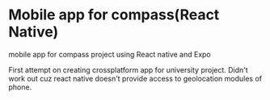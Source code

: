 # Mobile app for compass(React Native)
mobile app for compass project using React native and Expo

First attempt on creating crossplatform app for university project.
Didn't work out cuz react native doesn't provide access to geolocation modules of phone.
